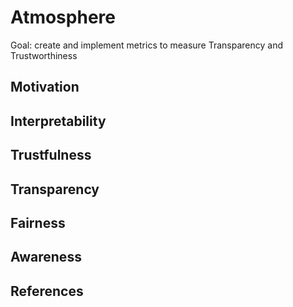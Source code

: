 # Atmosphere

Goal: create and implement metrics to measure Transparency and Trustworthiness

## Motivation



## Interpretability




## Trustfulness




## Transparency




## Fairness



## Awareness



## References

